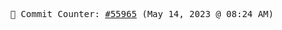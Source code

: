 <p align="center">
    <samp>
        📮 Commit Counter: <a href="https://github.com/Javascript-void0/Javascript-void0/commits/main">#55965</a> (May 14, 2023 @ 08:24 AM)
    </samp>
</p>